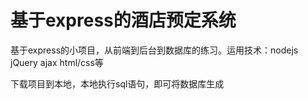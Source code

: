 # 基于express的酒店预定系统
基于express的小项目，从前端到后台到数据库的练习。运用技术：nodejs  jQuery ajax html/css等

下载项目到本地，本地执行sql语句，即可将数据库生成
